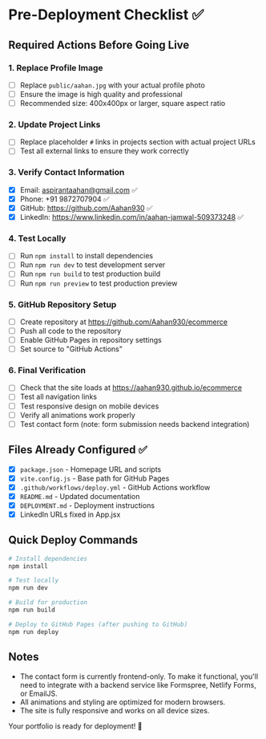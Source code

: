 # Pre-Deployment Checklist ✅

## Required Actions Before Going Live

### 1. Replace Profile Image
- [ ] Replace `public/aahan.jpg` with your actual profile photo
- [ ] Ensure the image is high quality and professional
- [ ] Recommended size: 400x400px or larger, square aspect ratio

### 2. Update Project Links
- [ ] Replace placeholder `#` links in projects section with actual project URLs
- [ ] Test all external links to ensure they work correctly

### 3. Verify Contact Information
- [x] Email: aspirantaahan@gmail.com ✅
- [x] Phone: +91 9872707904 ✅
- [x] GitHub: https://github.com/Aahan930 ✅
- [x] LinkedIn: https://www.linkedin.com/in/aahan-jamwal-509373248 ✅

### 4. Test Locally
- [ ] Run `npm install` to install dependencies
- [ ] Run `npm run dev` to test development server
- [ ] Run `npm run build` to test production build
- [ ] Run `npm run preview` to test production preview

### 5. GitHub Repository Setup
- [ ] Create repository at https://github.com/Aahan930/ecommerce
- [ ] Push all code to the repository
- [ ] Enable GitHub Pages in repository settings
- [ ] Set source to "GitHub Actions"

### 6. Final Verification
- [ ] Check that the site loads at https://aahan930.github.io/ecommerce
- [ ] Test all navigation links
- [ ] Test responsive design on mobile devices
- [ ] Verify all animations work properly
- [ ] Test contact form (note: form submission needs backend integration)

## Files Already Configured ✅

- [x] `package.json` - Homepage URL and scripts
- [x] `vite.config.js` - Base path for GitHub Pages
- [x] `.github/workflows/deploy.yml` - GitHub Actions workflow
- [x] `README.md` - Updated documentation
- [x] `DEPLOYMENT.md` - Deployment instructions
- [x] LinkedIn URLs fixed in App.jsx

## Quick Deploy Commands

```bash
# Install dependencies
npm install

# Test locally
npm run dev

# Build for production
npm run build

# Deploy to GitHub Pages (after pushing to GitHub)
npm run deploy
```

## Notes

- The contact form is currently frontend-only. To make it functional, you'll need to integrate with a backend service like Formspree, Netlify Forms, or EmailJS.
- All animations and styling are optimized for modern browsers.
- The site is fully responsive and works on all device sizes.

Your portfolio is ready for deployment! 🚀